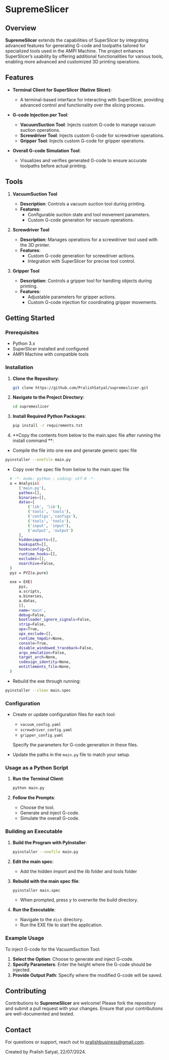 # SupremeSlicer

## Overview

**SupremeSlicer** extends the capabilities of SuperSlicer by integrating advanced features for generating G-code and toolpaths tailored for specialized tools used in the AMPI Machine. The project enhances SuperSlicer’s usability by offering additional functionalities for various tools, enabling more advanced and customized 3D printing operations.

## Features

- **Terminal Client for SuperSlicer (Native Slicer)**:
  - A terminal-based interface for interacting with SuperSlicer, providing advanced control and functionality over the slicing process.

- **G-code Injection per Tool**:
  - **VacuumSuction Tool**: Injects custom G-code to manage vacuum suction operations.
  - **Screwdriver Tool**: Injects custom G-code for screwdriver operations.
  - **Gripper Tool**: Injects custom G-code for gripper operations.

- **Overall G-code Simulation Tool**:
  - Visualizes and verifies generated G-code to ensure accurate toolpaths before actual printing.

## Tools

1. **VacuumSuction Tool**
   - **Description**: Controls a vacuum suction tool during printing.
   - **Features**:
     - Configurable suction state and tool movement parameters.
     - Custom G-code generation for vacuum operations.

2. **Screwdriver Tool**
   - **Description**: Manages operations for a screwdriver tool used with the 3D printer.
   - **Features**:
     - Custom G-code generation for screwdriver actions.
     - Integration with SuperSlicer for precise tool control.

3. **Gripper Tool**
   - **Description**: Controls a gripper tool for handling objects during printing.
   - **Features**:
     - Adjustable parameters for gripper actions.
     - Custom G-code injection for coordinating gripper movements.

## Getting Started

### Prerequisites

- Python 3.x
- SuperSlicer installed and configured
- AMPI Machine with compatible tools

### Installation

1. **Clone the Repository**:
    ```bash
    git clone https://github.com/PralishSatyal/supremeslicer.git
    ```

2. **Navigate to the Project Directory**:
    ```bash
    cd supremeslicer
    ```

3. **Install Required Python Packages**:
    ```bash
    pip install -r requirements.txt
    ```

4. **Copy the contents from below to the main.spec file after running the install command **:
  - Compile the file into one exe and generate generic spec file

  ```bash
  pyinstaller --onefile main.py
  ```
 - Copy over the spec file from below to the main.spec file
```bash 
  # -*- mode: python ; coding: utf-8 -*-
  a = Analysis(
      ['main.py'],
      pathex=[],
      binaries=[],
      datas=[
          ('lib', 'lib'),
          ('tools', 'tools'),
          ('configs','configs'),
          ('tools', 'tools'),
          ('input', 'input'),
          ('output', 'output')
      ],
      hiddenimports=[],
      hookspath=[],
      hooksconfig={},
      runtime_hooks=[],
      excludes=[],
      noarchive=False,
  )
  pyz = PYZ(a.pure)

  exe = EXE(
      pyz,
      a.scripts,
      a.binaries,
      a.datas,
      [],
      name='main',
      debug=False,
      bootloader_ignore_signals=False,
      strip=False,
      upx=True,
      upx_exclude=[],
      runtime_tmpdir=None,
      console=True,
      disable_windowed_traceback=False,
      argv_emulation=False,
      target_arch=None,
      codesign_identity=None,
      entitlements_file=None,
  )
```
 
 - Rebuild the exe through running:
```bash 
pyinstaller --clean main.spec
```

### Configuration

- Create or update configuration files for each tool:
  - `vacuum_config.yaml`
  - `screwdriver_config.yaml`
  - `gripper_config.yaml`
  
  Specify the parameters for G-code generation in these files.

- Update the paths in the `main.py` file to match your setup.

### Usage as a Python Script

1. **Run the Terminal Client**:
    ```bash
    python main.py
    ```

2. **Follow the Prompts**:
   - Choose the tool.
   - Generate and inject G-code.
   - Simulate the overall G-code.

### Building an Executable

1. **Build the Program with PyInstaller**:
    ```bash
    pyinstaller --onefile main.py
    ```
2. **Edit the main spec**:
   - Add the hidden import and the lib folder and tools folder
 
3. **Rebuild with the main spec file**:
    ```bash
    pyinstaller main.spec
    ```
    - When prompted, press y to overwrite the build directory.
4. **Run the Executable**:
   - Navigate to the `dist` directory.
   - Run the EXE file to start the application.

### Example Usage

To inject G-code for the VacuumSuction Tool:

1. **Select the Option**: Choose to generate and inject G-code.
2. **Specify Parameters**: Enter the height where the G-code should be injected.
3. **Provide Output Path**: Specify where the modified G-code will be saved.

## Contributing

Contributions to **SupremeSlicer** are welcome! Please fork the repository and submit a pull request with your changes. Ensure that your contributions are well-documented and tested.

## Contact

For questions or support, reach out to [pralishbusiness@gmail.com](mailto:pralishbusiness@gmail.com).

Created by Pralish Satyal, 22/07/2024.
